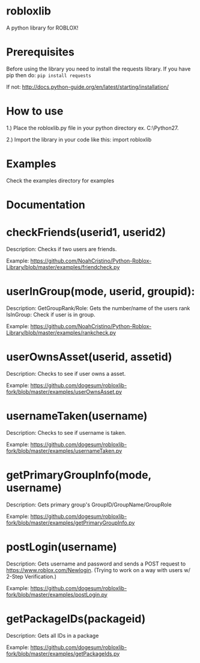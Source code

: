 # robloxlib
A python library for ROBLOX!
# Prerequisites
Before using the library you need to install the requests library.
If you have pip then do: `pip install requests`

If not: http://docs.python-guide.org/en/latest/starting/installation/
# How to use
1.) Place the robloxlib.py file in your python directory ex. C:\Python27.

2.) Import the library in your code like this: import robloxlib
# Examples
Check the examples directory for examples
# Documentation
# checkFriends(userid1, userid2)

Description: Checks if two users are friends. 

Example: https://github.com/NoahCristino/Python-Roblox-Library/blob/master/examples/friendcheck.py

# userInGroup(mode, userid, groupid):

Description: GetGroupRank/Role: Gets the number/name of the users rank IsInGroup: Check if user is in group. 

Example: https://github.com/NoahCristino/Python-Roblox-Library/blob/master/examples/rankcheck.py
# userOwnsAsset(userid, assetid)

Description: Checks to see if user owns a asset.

Example: https://github.com/dogesum/robloxlib-fork/blob/master/examples/userOwnsAsset.py

# usernameTaken(username)

Description: Checks to see if username is taken.

Example: https://github.com/dogesum/robloxlib-fork/blob/master/examples/usernameTaken.py

# getPrimaryGroupInfo(mode, username)

Description: Gets primary group's GroupID/GroupName/GroupRole

Example: https://github.com/dogesum/robloxlib-fork/blob/master/examples/getPrimaryGroupInfo.py

# postLogin(username)

Description: Gets username and password and sends a POST request to https://www.roblox.com/Newlogin. (Trying to work on a way with users w/ 2-Step Verification.)

Example: https://github.com/dogesum/robloxlib-fork/blob/master/examples/postLogin.py

# getPackageIDs(packageid)

Description: Gets all IDs in a package

Example: https://github.com/dogesum/robloxlib-fork/blob/master/examples/getPackageIds.py
